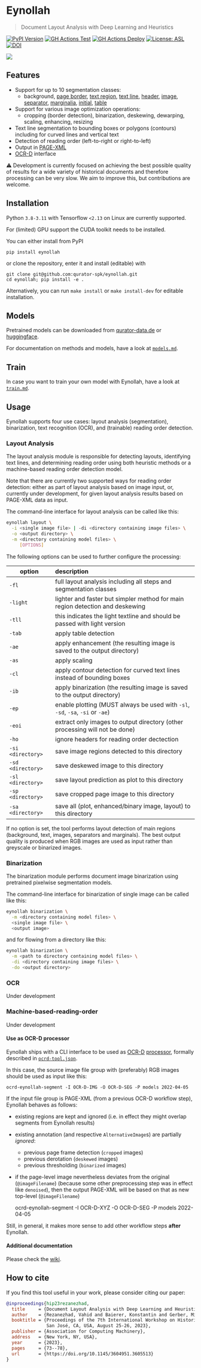# Eynollah
> Document Layout Analysis with Deep Learning and Heuristics

[![PyPI Version](https://img.shields.io/pypi/v/eynollah)](https://pypi.org/project/eynollah/)
[![GH Actions Test](https://github.com/qurator-spk/eynollah/actions/workflows/test-eynollah.yml/badge.svg)](https://github.com/qurator-spk/eynollah/actions/workflows/test-eynollah.yml)
[![GH Actions Deploy](https://github.com/qurator-spk/eynollah/actions/workflows/build-docker.yml/badge.svg)](https://github.com/qurator-spk/eynollah/actions/workflows/build-docker.yml)
[![License: ASL](https://img.shields.io/github/license/qurator-spk/eynollah)](https://opensource.org/license/apache-2-0/)
[![DOI](https://img.shields.io/badge/DOI-10.1145%2F3604951.3605513-red)](https://doi.org/10.1145/3604951.3605513)

![](https://user-images.githubusercontent.com/952378/102350683-8a74db80-3fa5-11eb-8c7e-f743f7d6eae2.jpg)

## Features
* Support for up to 10 segmentation classes: 
  * background, [page border](https://ocr-d.de/en/gt-guidelines/trans/lyRand.html), [text region](https://ocr-d.de/en/gt-guidelines/trans/lytextregion.html#textregionen__textregion_), [text line](https://ocr-d.de/en/gt-guidelines/pagexml/pagecontent_xsd_Complex_Type_pc_TextLineType.html), [header](https://ocr-d.de/en/gt-guidelines/trans/lyUeberschrift.html), [image](https://ocr-d.de/en/gt-guidelines/trans/lyBildbereiche.html), [separator](https://ocr-d.de/en/gt-guidelines/trans/lySeparatoren.html), [marginalia](https://ocr-d.de/en/gt-guidelines/trans/lyMarginalie.html), [initial](https://ocr-d.de/en/gt-guidelines/trans/lyInitiale.html), [table](https://ocr-d.de/en/gt-guidelines/trans/lyTabellen.html)
* Support for various image optimization operations:
  * cropping (border detection), binarization, deskewing, dewarping, scaling, enhancing, resizing
* Text line segmentation to bounding boxes or polygons (contours) including for curved lines and vertical text
* Detection of reading order (left-to-right or right-to-left)
* Output in [PAGE-XML](https://github.com/PRImA-Research-Lab/PAGE-XML)
* [OCR-D](https://github.com/qurator-spk/eynollah#use-as-ocr-d-processor) interface

:warning: Development is currently focused on achieving the best possible quality of results for a wide variety of 
historical documents and therefore processing can be very slow. We aim to improve this, but contributions are welcome.

## Installation
Python `3.8-3.11` with Tensorflow `<2.13` on Linux are currently supported.

For (limited) GPU support the CUDA toolkit needs to be installed.

You can either install from PyPI

```
pip install eynollah
```

or clone the repository, enter it and install (editable) with

```
git clone git@github.com:qurator-spk/eynollah.git
cd eynollah; pip install -e .
```

Alternatively, you can run `make install` or `make install-dev` for editable installation.

## Models
Pretrained models can be downloaded from [qurator-data.de](https://qurator-data.de/eynollah/) or [huggingface](https://huggingface.co/SBB?search_models=eynollah). 

For documentation on methods and models, have a look at [`models.md`](https://github.com/qurator-spk/eynollah/tree/main/docs/models.md).

## Train
In case you want to train your own model with Eynollah, have a look at [`train.md`](https://github.com/qurator-spk/eynollah/tree/main/docs/train.md).

## Usage
Eynollah supports four use cases: layout analysis (segmentation), binarization, text recognition (OCR), 
and (trainable) reading order detection.

### Layout Analysis
The layout analysis module is responsible for detecting layouts, identifying text lines, and determining reading order 
using both heuristic methods or a machine-based reading order detection model. 

Note that there are currently two supported ways for reading order detection: either as part of layout analysis based 
on image input, or, currently under development, for given layout analysis results based on PAGE-XML data as input.

The command-line interface for layout analysis can be called like this:

```sh
eynollah layout \
  -i <single image file> | -di <directory containing image files> \
  -o <output directory> \
  -m <directory containing model files> \
     [OPTIONS]
```

The following options can be used to further configure the processing:

| option            | description                                                                    |
|-------------------|:-------------------------------------------------------------------------------|
| `-fl`             | full layout analysis including all steps and segmentation classes              |
| `-light`          | lighter and faster but simpler method for main region detection and deskewing  |
| `-tll`            | this indicates the light textline and should be passed with light version      |
| `-tab`            | apply table detection                                                          |
| `-ae`             | apply enhancement (the resulting image is saved to the output directory)       |
| `-as`             | apply scaling                                                                  |
| `-cl`             | apply contour detection for curved text lines instead of bounding boxes        |
| `-ib`             | apply binarization (the resulting image is saved to the output directory)      |
| `-ep`             | enable plotting (MUST always be used with `-sl`, `-sd`, `-sa`, `-si` or `-ae`) |
| `-eoi`            | extract only images to output directory (other processing will not be done)    |
| `-ho`             | ignore headers for reading order dectection                                    |
| `-si <directory>` | save image regions detected to this directory                                  |
| `-sd <directory>` | save deskewed image to this directory                                          |
| `-sl <directory>` | save layout prediction as plot to this directory                               |
| `-sp <directory>` | save cropped page image to this directory                                      |
| `-sa <directory>` | save all (plot, enhanced/binary image, layout) to this directory               |

If no option is set, the tool performs layout detection of main regions (background, text, images, separators 
and marginals).
The best output quality is produced when RGB images are used as input rather than greyscale or binarized images.

### Binarization
The binarization module performs document image binarization using pretrained pixelwise segmentation models. 

The command-line interface for binarization of single image can be called like this:

```sh
eynollah binarization \
  -m <directory containing model files> \
  <single image file> \
  <output image>
```

and for flowing from a directory like this:

```sh
eynollah binarization \
  -m <path to directory containing model files> \
  -di <directory containing image files> \
  -do <output directory>
```

### OCR
Under development

### Machine-based-reading-order
Under development

#### Use as OCR-D processor
Eynollah ships with a CLI interface to be used as [OCR-D](https://ocr-d.de) [processor](https://ocr-d.de/en/spec/cli),
formally described in [`ocrd-tool.json`](https://github.com/qurator-spk/eynollah/tree/main/src/eynollah/ocrd-tool.json).

In this case, the source image file group with (preferably) RGB images should be used as input like this:

    ocrd-eynollah-segment -I OCR-D-IMG -O OCR-D-SEG -P models 2022-04-05

If the input file group is PAGE-XML (from a previous OCR-D workflow step), Eynollah behaves as follows:
- existing regions are kept and ignored (i.e. in effect they might overlap segments from Eynollah results)
- existing annotation (and respective `AlternativeImage`s) are partially _ignored_:
  - previous page frame detection (`cropped` images)
  - previous derotation (`deskewed` images)
  - previous thresholding (`binarized` images)
- if the page-level image nevertheless deviates from the original (`@imageFilename`)
  (because some other preprocessing step was in effect like `denoised`), then
  the output PAGE-XML will be based on that as new top-level (`@imageFilename`)

    ocrd-eynollah-segment -I OCR-D-XYZ -O OCR-D-SEG -P models 2022-04-05

Still, in general, it makes more sense to add other workflow steps **after** Eynollah.

#### Additional documentation
Please check the [wiki](https://github.com/qurator-spk/eynollah/wiki).

## How to cite
If you find this tool useful in your work, please consider citing our paper:

```bibtex
@inproceedings{hip23rezanezhad,
  title     = {Document Layout Analysis with Deep Learning and Heuristics},
  author    = {Rezanezhad, Vahid and Baierer, Konstantin and Gerber, Mike and Labusch, Kai and Neudecker, Clemens},
  booktitle = {Proceedings of the 7th International Workshop on Historical Document Imaging and Processing {HIP} 2023,
               San José, CA, USA, August 25-26, 2023},
  publisher = {Association for Computing Machinery},
  address   = {New York, NY, USA},
  year      = {2023},
  pages     = {73--78},
  url       = {https://doi.org/10.1145/3604951.3605513}
}
```
